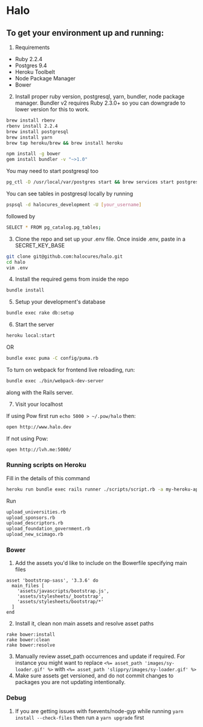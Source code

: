 # Halo

## To get your environment up and running:

1. Requirements
  * Ruby 2.2.4
  * Postgres 9.4
  * Heroku Toolbelt
  * Node Package Manager
  * Bower

2. Install proper ruby version, postgresql, yarn, bundler, node package manager.
Bundler v2 requires Ruby 2.3.0+ so you can downgrade to lower version for this to work.
  ```bash
  brew install rbenv
  rbenv install 2.2.4
  brew install postgresql
  brew install yarn
  brew tap heroku/brew && brew install heroku

  npm install -g bower
  gem install bundler -v "~>1.0"
  ```
  You may need to start postgresql too
  ```bash
  pg_ctl -D /usr/local/var/postgres start && brew services start postgresql
  ```
  You can see tables in postgresql locally by running
  ```bash
  pspsql -d halocures_development -U [your_username]
  ```
  followed by
  ```bash
  SELECT * FROM pg_catalog.pg_tables;
  ```

3. Clone the repo and set up your .env file. Once inside .env, paste in a SECRET_KEY_BASE
  ```bash
  git clone git@github.com:halocures/halo.git
  cd halo
  vim .env
  ```

4. Install the required gems from inside the repo
  ```bash
  bundle install
  ```

5. Setup your development's database
  ```bash
  bundle exec rake db:setup
  ```

6. Start the server
  ```bash
  heroku local:start
  ```
  OR
  ```bash
  bundle exec puma -C config/puma.rb
  ```
  To turn on webpack for frontend live reloading, run:
  ```bash
  bundle exec ./bin/webpack-dev-server
  ```
  along with the Rails server.

7. Visit your localhost

  If using Pow first run `echo 5000 > ~/.pow/halo` then:

  ```bash
  open http://www.halo.dev
  ```

  If not using Pow:

  ```bash
  open http://lvh.me:5000/
  ```

### Running scripts on Heroku

Fill in the details of this command
```bash
heroku run bundle exec rails runner ./scripts/script.rb -a my-heroku-app
```

Run
```bash
upload_universities.rb
upload_sponsors.rb
upload_descriptors.rb
upload_foundation_government.rb
upload_new_scimago.rb
```

### Bower

1. Add the assets you'd like to include on the Bowerfile specifying main files

  ```
  asset 'bootstrap-sass', '3.3.6' do
    main_files [
      'assets/javascripts/bootstrap.js',
      'assets/stylesheets/_bootstrap',
      'assets/stylesheets/bootstrap/*'
    ]
  end
  ```
2. Install it, clean non main assets and resolve asset paths
  ```
  rake bower:install
  rake bower:clean
  rake bower:resolve
  ```
3. Manually review asset_path occurrences and update if required. For instance you might want to replace `<%= asset_path 'images/sy-loader.gif' %>` with `<%= asset_path 'slippry/images/sy-loader.gif' %>`
4. Make sure assets get versioned, and do not commit changes to packages you are not updating intentionally.

### Debug

1. If you are getting issues with fsevents/node-gyp while running `yarn install --check-files` then run a `yarn upgrade` first
